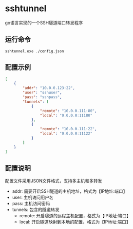 # sshtunnel
go语言实现的一个SSH隧道端口转发程序

## 运行命令
```
sshtunnel.exe ./config.json
```

## 配置示例
```json
[
	{
		"addr": "10.0.0.123:22",
		"user": "sshuser",
		"pass": "sshpass",
		"tunnels": [
			{
				"remote": "10.0.0.111:80",
				"local": "0.0.0.0:11180"
			},
			{
				"remote": "10.0.0.111:22",
				"local": "0.0.0.0:11122"
			}
		]
	}
]
```

## 配置说明
配置文件采用JSON文件格式，支持多主机和多转发
- addr: 需要开启SSH隧道的主机地址，格式为【IP地址:端口】
- user: 主机访问用户名
- pass: 主机访问密码
- tunnels: 包含的隧道转发
	- remote: 开启隧道的远程主机配置，格式为【IP地址:端口】
	- local: 开启隧道映射到本地的配置，格式为【IP地址:端口】
